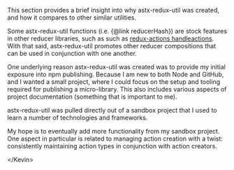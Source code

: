 This section provides a brief insight into why astx-redux-util was
created, and how it compares to other similar utilities.

Some astx-redux-util functions (i.e. {@link reducerHash}) are stock
features in other reducer libraries, such as such as [redux-actions
handleactions](https://www.npmjs.com/package/redux-actions#handleactionsreducermap-defaultstate).
With that said, astx-redux-util promotes other reducer compositions
that can be used in conjunction with one another.

One underlying reason astx-redux-util was created was to provide my
initial exposure into npm publishing.  Because I am new to both Node and
GitHub, and I wanted a small project, where I could focus on the setup
and tooling required for publishing a micro-library.  This also
includes various aspects of project documentation (something that is
important to me).

astx-redux-util was pulled directly out of a sandbox project that I
used to learn a number of technologies and frameworks.

My hope is to eventually add more functionality from my sandbox
project.  One aspect in particular is related to managing action
creation with a twist: consistently maintaining action types in
conjunction with action creators.

&lt;/Kevin&gt;
